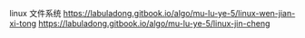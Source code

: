 linux 文件系统
https://labuladong.gitbook.io/algo/mu-lu-ye-5/linux-wen-jian-xi-tong
https://labuladong.gitbook.io/algo/mu-lu-ye-5/linux-jin-cheng

